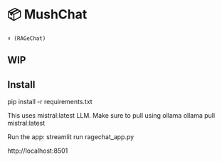 # 📦 MushChat 
```
⬆️ (RAGeChat)
```

## WIP

## Install
pip install -r requirements.txt

This uses mistral:latest LLM.  Make sure to pull using ollama
ollama pull mistral:latest

Run the app:
streamlit run ragechat_app.py

http://localhost:8501
